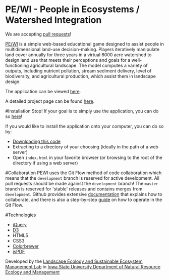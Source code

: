 PE/WI - People in Ecosystems / Watershed Integration
=======
We are accepting [pull requests](https://help.github.com/articles/using-pull-requests)!

[PE/WI](http://www.nrem.iastate.edu/landscape/content/PEWI) is a simple web-based educational game designed to assist people in multidimensional land-use decision-making. Players iteratively manipulate land cover annually for three years in a virtual 6000 acre watershed to design land use that meets their perceptions and goals for a well-functioning agricultural landscape. The model computes a variety of outputs, including nutrient pollution, stream sediment delivery, level of biodiversity, and agricultural production, which assist them in landscape design.

The application can be viewed [here](http://www.nrem.iastate.edu/pewi/app/).

A detailed project page can be found [here](http://www.nrem.iastate.edu/landscape/content/PEWI).

#Installation
Stop! If your goal is to simply use the application, you can do so [here](http://www.nrem.iastate.edu/pewi/app/)!

If you would like to install the application onto your computer, you can do so by:
* [Downloading this code](https://github.com/nrem/pewi/archive/master.zip)
* Extracting to a directory of your choosing (ideally in the path of a web server)
* Open `index.html` in your favorite browser (or browsing to the root of the directory if using a web server)

#Collaboration
PEWI uses the Git Flow method of code collaboration which means that the `development` branch is reserved for active development. All pull requests should be made against the `development` branch! The `master` branch is reserved for 'stable' releases and contains merges from `development`. Github provides extensive [documentation](https://help.github.com/categories/collaborating/) that explains how to collaborate, and there is also a step-by-step [guide](https://guides.github.com/introduction/flow/) on how to operate in the Git Flow.

#Technologies
- [jQuery](http://jquery.com/)
- [D3](http://d3js.org/)
- HTML5
- CSS3
- [Colorbrewer](https://github.com/mbostock/d3/tree/master/lib/colorbrewer)
- [jsPDF](http://parall.ax/products/jspdf)

Developed by the [Landscape Ecology and Sustainable Ecosystem Management Lab](http://www.nrem.iastate.edu/landscape/) in [Iowa State University Department of Natural Resource Ecology and Management](http://www.nrem.iastate.edu)
